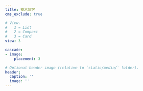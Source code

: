 ```yaml
---
title: 技术博客
cms_exclude: true

# View.
#   1 = List
#   2 = Compact
#   3 = Card
view: 3

cascade:
- image:
    placement: 3

# Optional header image (relative to `static/media/` folder).
header:
  caption: ''
  image: ''
---
```

